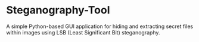 # Steganography-Tool
A simple Python-based GUI application for hiding and extracting secret files within images using LSB (Least Significant Bit) steganography.
